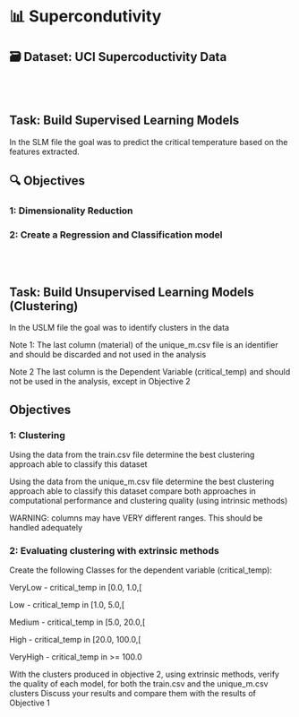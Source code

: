 # 📊 Supercondutivity

## 🗃️ Dataset: UCI Supercoductivity Data
<br />
<br />

## Task: Build Supervised Learning Models
In the SLM file the goal was to predict the critical temperature based on the features extracted.

## 🔍 Objectives
### 1: Dimensionality Reduction
### 2: Create a Regression and Classification model 
<br />
<br />

## Task: Build Unsupervised Learning Models (Clustering)
In the USLM file the goal was to identify clusters in the data 

Note 1: The last column (material) of the unique_m.csv file is an identifier and should be discarded and not used in the analysis

Note 2 The last column is the Dependent Variable (critical_temp) and should not be used in the analysis, except in Objective 2 

## Objectives
### 1: Clustering

Using the data from the train.csv file determine the best clustering approach able to classify this dataset

Using the data from the unique_m.csv file determine the best clustering approach able to classify this dataset
compare both approaches in computational performance and clustering quality (using intrinsic methods)

WARNING: columns may have VERY different ranges. This should be handled adequately

### 2: Evaluating clustering with extrinsic methods

Create the following Classes for the dependent variable (critical_temp):

VeryLow - critical_temp in [0.0, 1.0,[

Low - critical_temp in [1.0, 5.0,[

Medium - critical_temp in [5.0, 20.0,[

High - critical_temp in [20.0, 100.0,[

VeryHigh - critical_temp in >= 100.0

With the clusters produced in objective 2, using extrinsic methods, verify the quality of each model, for both the train.csv and the unique_m.csv clusters
Discuss your results and compare them with the results of Objective 1

